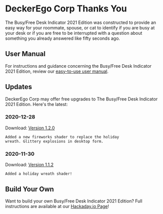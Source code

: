 # DeckerEgo Corp Thanks You

The Busy/Free Desk Indicator 2021 Edition was constructed to provide an easy way for your roommate, spouse, or cat to identify if you are busy at your desk or if you are free to be interrupted with a question about something you already answered like fifty seconds ago.

## User Manual

For instructions and guidance concerning the Busy/Free Desk Indicator 2021 Edition, review our [easy-to-use user manual](https://docs.google.com/document/d/1Aq5RcLSJUTe7unPQ9NFNM568gAli1XiDiWOW0XTifgc/).

## Updates

DeckerEgo Corp may offer free upgrades to The Busy/Free Desk Indicator 2021 Edition. Here's the latest:

### 2020-12-28

Download: [Version 1.2.0](https://github.com/deckerego/busy-free_indicator/releases/download/1.2.0/CIRCUITPY.ZIP)

    Added a new fireworks shader to replace the holiday
    wreath. Glittery explosions in desktop form.

### 2020-11-30

Download: [Version 1.1.2](https://github.com/deckerego/busy-free_indicator/releases/download/1.1.2/CIRCUITPY.zip)

    Added a holiday wreath shader!

## Build Your Own

Want to build your own Busy/Free Desk Indicator 2021 Edition? Full instructions are available at our [Hackaday.io Page](https://hackaday.io/project/175732-busyfree-desk-indicator)!
